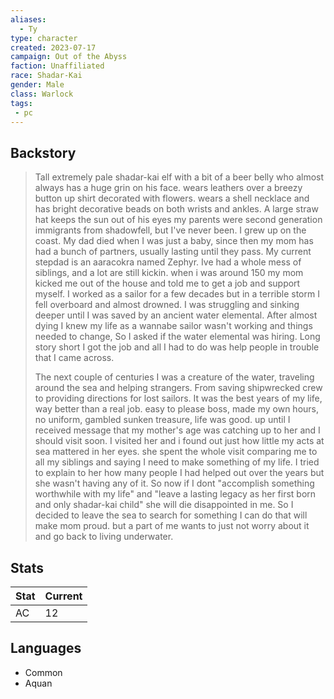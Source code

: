 ```yaml
---
aliases:
  - Ty
type: character
created: 2023-07-17
campaign: Out of the Abyss
faction: Unaffiliated
race: Shadar-Kai
gender: Male
class: Warlock
tags:
 - pc
---
```


## Backstory

> Tall extremely pale shadar-kai elf with a bit of a beer belly who almost always has a huge grin on his face. wears leathers over a breezy button up shirt decorated with flowers. wears a shell necklace and has bright decorative beads on both wrists and ankles. A large straw hat keeps the sun out of his eyes my parents were second generation immigrants from shadowfell, but I've never been. I grew up on the coast. My dad died when I was just a baby, since then my mom has had a bunch of partners, usually lasting until they pass. My current stepdad is an aaracokra named Zephyr. Ive had a whole mess of siblings, and a lot are still kickin. when i was around 150 my mom kicked me out of the house and told me to get a job and support myself. I worked as a sailor for a few decades but in a terrible storm I fell overboard and almost drowned. I was struggling and sinking deeper until I was saved by an ancient water elemental. After almost dying I knew my life as a wannabe sailor wasn't working and things needed to change, So I asked if the water elemental was hiring. Long story short I got the job and all I had to do was help people in trouble that I came across.
> 
> The next couple of centuries I was a creature of the water, traveling around the sea and helping strangers. From saving shipwrecked crew to providing directions for lost sailors. It was the best years of my life, way better than a real job. easy to please boss, made my own hours, no uniform, gambled sunken treasure, life was good. up until I received message that my mother's age was catching up to her and I should visit soon. I visited her and i found out just how little my acts at sea mattered in her eyes. she spent the whole visit comparing me to all my siblings and saying I need to make something of my life. I tried to explain to her how many people I had helped out over the years but she wasn't having any of it. So now if I dont "accomplish something worthwhile with my life" and "leave a lasting legacy as her first born and only shadar-kai child" she will die disappointed in me. So I decided to leave the sea to search for something I can do that will make mom proud. but a part of me wants to just not worry about it and go back to living underwater.


## Stats

| Stat | Current |
| ---- | ------- |
| AC   | 12      |
 
## Languages

- Common
- Aquan

